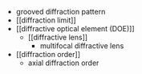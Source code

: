 - grooved diffraction pattern
- [[diffraction limit]]
- [[diffractive optical element (DOE)]]
    - [[diffractive lens]]
        - multifocal diffractive lens
- [[diffraction order]]
    - axial diffraction order
